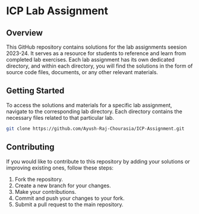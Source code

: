 # ICP Lab Assignment

## Overview

This GitHub repository contains solutions for the lab assignments seesion 2023-24. It serves as a resource for students to reference and learn from completed lab exercises. Each lab assignment has its own dedicated directory, and within each directory, you will find the solutions in the form of source code files, documents, or any other relevant materials.

## Getting Started

To access the solutions and materials for a specific lab assignment, navigate to the corresponding lab directory. Each directory contains the necessary files related to that particular lab.

```bash
git clone https://github.com/Ayush-Raj-Chourasia/ICP-Assignment.git
```


## Contributing

If you would like to contribute to this repository by adding your solutions or improving existing ones, follow these steps:

1. Fork the repository.
2. Create a new branch for your changes.
3. Make your contributions.
4. Commit and push your changes to your fork.
5. Submit a pull request to the main repository.
